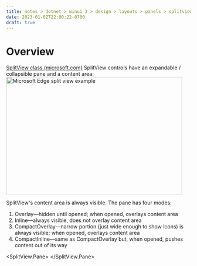 ```yaml
---
title: notes > dotnet > winui 3 > design > layouts > panels > splitview
date: 2023-01-02T22:00:22-0700
draft: true
---
```

# Overview
[SplitView class (microsoft.com)](https://learn.microsoft.com/en-us/windows/windows-app-sdk/api/winrt/microsoft.UI.Xaml.Controls.SplitView)
SplitView controls have an expandable / collapsible pane and a content area:
<img src="media/Design---Layouts-(Responsive-Layouts-w-XAML)_Panels-(Layout-panels)_SplitView-image1.png" style="width:5in;height:3.33333in" alt="Microsoft Edge split view example" />

SplitView's content area is always visible.
The pane has four modes:
1.  Overlay—hidden until opened; when opened, overlays content area
2.  Inline—always visible, does not overlay content area
3.  CompactOverlay—narrow portion (just wide enough to show icons) is always visible; when opened, overlays content area
4.  CompactInline—same as CompactOverlay but, when opened, pushes content out of its way

<SplitView IsPaneOpen="True"
DisplayMode="Inline"
OpenPaneLength="296">
<SplitView.Pane>
<TextBlock Text="Pane"
FontSize="24"
VerticalAlignment="Center"
HorizontalAlignment="Center"/>
</SplitView.Pane>

<Grid>
<TextBlock Text="Content"
FontSize="24"
VerticalAlignment="Center"
HorizontalAlignment="Center"/>
</Grid>
</SplitView>


